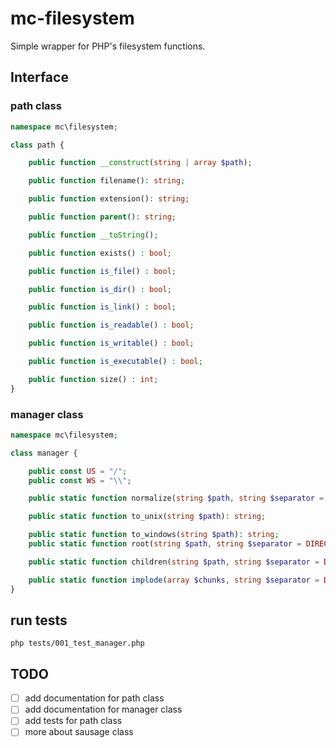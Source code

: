 # mc-filesystem

Simple wrapper for PHP's filesystem functions.

## Interface

### path class

```php
namespace mc\filesystem;

class path {

    public function __construct(string | array $path);

    public function filename(): string;

    public function extension(): string;

    public function parent(): string;

    public function __toString();

    public function exists() : bool;

    public function is_file() : bool;

    public function is_dir() : bool;

    public function is_link() : bool;

    public function is_readable() : bool;

    public function is_writable() : bool;

    public function is_executable() : bool;

    public function size() : int;
}
```

### manager class

```php
namespace mc\filesystem;

class manager {

    public const US = "/";
    public const WS = "\\";

    public static function normalize(string $path, string $separator = DIRECTORY_SEPARATOR): string;

    public static function to_unix(string $path): string;

    public static function to_windows(string $path): string;
    public static function root(string $path, string $separator = DIRECTORY_SEPARATOR): string;

    public static function children(string $path, string $separator = DIRECTORY_SEPARATOR): string;

    public static function implode(array $chunks, string $separator = DIRECTORY_SEPARATOR): string;
}
```

## run tests

```shell
php tests/001_test_manager.php
```

## TODO

- [ ] add documentation for path class
- [ ] add documentation for manager class
- [ ] add tests for path class
- [ ] more about sausage class

